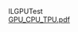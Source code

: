 ILGPUTest
<br/>
[GPU_CPU_TPU.pdf](https://docs.google.com/viewer?url=$https://github.com/rajaei/ILGPUTest/blob/master/GPU_CPU_TPU.pdf)
